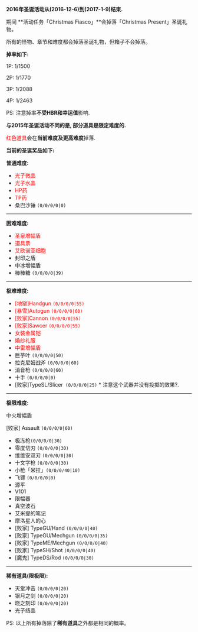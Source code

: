 **2016年圣诞活动从(2016-12-6)到(2017-1-9)结束.**

期间 **活动任务「Christmas Fiasco」**会掉落「Christmas Present」圣诞礼物。

所有的怪物、章节和难度都会掉落圣诞礼物，但箱子不会掉落。

**掉率如下:**

1P: 1/1500

2P: 1/1770

3P: 1/2088

4P: 1/2463

PS: 注意掉率**不受HBR和幸运值**影响.

**与2015年圣诞活动不同的是, 部分道具是限定难度的.**

<span style="color:red">红色道具</span>会在**当前难度及更高难度**掉落.

**当前的圣诞奖品如下:**

**普通难度:**

- <span style="color:red">光子微晶</span>
- <span style="color:red">光子水晶</span>
- <span style="color:red">HP药</span>
- <span style="color:red">TP药</span>
- 桑巴沙锤 `(0/0/0/0|0)`

---

**困难难度:**

- <span style="color:red">圣泉增幅盾</span>
- <span style="color:red">道具票</span>
- <span style="color:red">艾欧诺亚细胞</span>
- 封印之盾
- 中冰增幅盾
- 棒棒糖 `(0/0/0/0|39)`

---

**极难难度:**

- <span style="color:red">[地狱]Handgun `(0/0/0/0|55)`</span>
- <span style="color:red">[暴雪]Autogun `(0/0/0/0|60)`</span>
- <span style="color:red">[败家]Cannon `(0/0/0/0|55)`</span>
- <span style="color:red">[败家]Sawcer `(0/0/0/0|55)`</span>
- <span style="color:red">女装金属铠</span>
- <span style="color:red">婚纱礼服</span>
- <span style="color:red">中雷增幅盾</span>
- 巨芋叶 `(0/0/0/0|50)`
- 拉克尼姆战斧 `(0/0/0/0|60)`
- 消音枪 `(0/0/0/0|60)`
- 十手 `(0/0/0/0|0)`
- [败家]TypeSL/Slicer` (0/0/0/0|25)` * 注意这个武器并没有投掷的效果?.

---

**极限难度:**

中火增幅盾

[败家] Assault `(0/0/0/0|60)`

- 极冻枪`(0/0/0/0|30)`
- 零度切刃 `(0/0/0/0|30)`
- 维维安双刃 `(0/0/0/0|30)`
- 十文字枪 `(0/0/0/0|30)`
- 小枪「米拉」`(0/0/0/40|10)`
- 飞镖 `(0/0/0/0|0)`
- 源平
- V101
- 限幅器
- 真空波石
- 艾米提的笔记
- 摩洛星人的心
- [败家]  TypeGU/Hand `(0/0/0/0|40)`
- [败家]  TypeGU/Mechgun `(0/0/0/0|35)`
- [败家]  TypeME/Mechgun `(0/0/0/0|40)`
- [败家]  TypeSH/Shot `(0/0/0/0|40)`
- [魔鬼]  TypeDS/Rod `(0/0/0/0|30)`

---

**稀有道具(限极限):**

- 天堂冲击 `(0/0/0/0|20)`
- 银月之剑 `(0/0/0/0|20)`
- 晓之刻印 `(0/0/0/0|20)`
- 光子结晶

PS: 以上所有掉落除了**稀有道具**之外都是相同的概率。